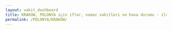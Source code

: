 ```yaml
---
layout: vakit_dashboard
title: KRAKOW, POLONYA için iftar, namaz vakitleri ve hava durumu - ilçe/eyalet seç
permalink: /POLONYA/KRAKOW/
---
```


<script type="text/javascript">
  var GLOBAL_COUNTRY = 'POLONYA';
  var GLOBAL_CITY = 'KRAKOW';
  var GLOBAL_STATE = '';
  var lat = 72;
  var lon = 21;
</script>
